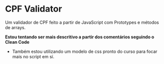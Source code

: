 # CPF Validator
 Um validador de CPF feito a partir de JavaScript com Prototypes e métodos de arrays.
 
 **Estou tentando ser mais descritivo a partir dos comentários seguindo o Clean Code**

 - Também estou utilizando um modelo de css pronto do curso para focar mais no script em sí.
